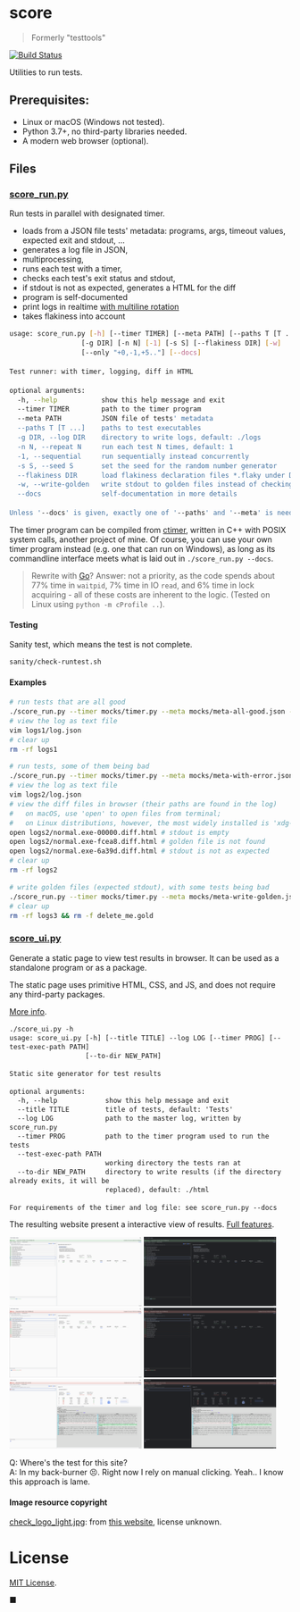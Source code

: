 # score
> Formerly "testtools"

[![Build Status](https://travis-ci.org/Leedehai/score.svg?branch=master)](https://travis-ci.org/Leedehai/score)

Utilities to run tests.

## Prerequisites:
- Linux or macOS (Windows not tested).
- Python 3.7+, no third-party libraries needed.
- A modern web browser (optional).

## Files

### [score_run.py](score_run.py)

Run tests in parallel with designated timer.
- loads from a JSON file tests' metadata: programs, args, timeout values, expected exit and stdout, ...
- generates a log file in JSON,
- multiprocessing,
- runs each test with a timer,
- checks each test's exit status and stdout,
- if stdout is not as expected, generates a HTML for the diff
- program is self-documented
- print logs in realtime [with multiline rotation](img/multiline-rotation.md)
- takes flakiness into account

```sh
usage: score_run.py [-h] [--timer TIMER] [--meta PATH] [--paths T [T ...]]
                  [-g DIR] [-n N] [-1] [-s S] [--flakiness DIR] [-w]
                  [--only "+0,-1,+5.."] [--docs]

Test runner: with timer, logging, diff in HTML

optional arguments:
  -h, --help           show this help message and exit
  --timer TIMER        path to the timer program
  --meta PATH          JSON file of tests' metadata
  --paths T [T ...]    paths to test executables
  -g DIR, --log DIR    directory to write logs, default: ./logs
  -n N, --repeat N     run each test N times, default: 1
  -1, --sequential     run sequentially instead concurrently
  -s S, --seed S       set the seed for the random number generator
  --flakiness DIR      load flakiness declaration files *.flaky under DIR
  -w, --write-golden   write stdout to golden files instead of checking
  --docs               self-documentation in more details

Unless '--docs' is given, exactly one of '--paths' and '--meta' is needed.
```

The timer program can be compiled from [ctimer](https://github.com/Leedehai/ctimer),
written in C++ with POSIX system calls, another project of mine. Of course, you
can use your own timer program instead (e.g. one that can run on Windows), as
long as its commandline interface meets what is laid out in
`./score_run.py --docs`.

> Rewrite with [Go](https://golang.org)? Answer: not a priority, as the code
spends about 77% time in `waitpid`, 7% time in IO `read`, and 6% time in lock
acquiring - all of these costs are inherent to the logic. (Tested on Linux using
`python -m cProfile ..`).

#### Testing
Sanity test, which means the test is not complete.

```sh
sanity/check-runtest.sh
```

#### Examples
```sh
# run tests that are all good
./score_run.py --timer mocks/timer.py --meta mocks/meta-all-good.json -g logs1
# view the log as text file
vim logs1/log.json
# clear up
rm -rf logs1
```

```sh
# run tests, some of them being bad
./score_run.py --timer mocks/timer.py --meta mocks/meta-with-error.json -g logs2
# view the log as text file
vim logs2/log.json
# view the diff files in browser (their paths are found in the log)
#   on macOS, use 'open' to open files from terminal;
#   on Linux distributions, however, the most widely installed is 'xdg-open'
open logs2/normal.exe-00000.diff.html # stdout is empty
open logs2/normal.exe-fcea8.diff.html # golden file is not found
open logs2/normal.exe-6a39d.diff.html # stdout is not as expected
# clear up
rm -rf logs2
```

```sh
# write golden files (expected stdout), with some tests being bad
./score_run.py --timer mocks/timer.py --meta mocks/meta-write-golden.json -g logs3 -w
# clear up
rm -rf logs3 && rm -f delete_me.gold
```

### [score_ui.py](score_ui.py)

Generate a static page to view test results in browser. It can be used as a
standalone program or as a package.

The static page uses primitive HTML, CSS, and JS, and does not require any
third-party packages.

[More info](ui/README.md).

```
./score_ui.py -h
usage: score_ui.py [-h] [--title TITLE] --log LOG [--timer PROG] [--test-exec-path PATH]
                   [--to-dir NEW_PATH]

Static site generator for test results

optional arguments:
  -h, --help            show this help message and exit
  --title TITLE         title of tests, default: 'Tests'
  --log LOG             path to the master log, written by score_run.py
  --timer PROG          path to the timer program used to run the tests
  --test-exec-path PATH
                        working directory the tests ran at
  --to-dir NEW_PATH     directory to write results (if the directory already exits, it will be
                        replaced), default: ./html

For requirements of the timer and log file: see score_run.py --docs
```

The resulting website present a interactive view of results.
[Full features](ui/design.md).

<img src="ui/screenshots/ui-light-mode-ok.png" alt="ui-light-mode-ok.png"
	title="ui-light-mode-ok.png" width="47%"/>
  <img src="ui/screenshots/ui-dark-mode-ok.png" alt="ui-dark-mode-ok.png"
	title="ui-dark-mode-ok.png" width="47%"/>
<img src="ui/screenshots/ui-light-mode-error.png" alt="ui-light-mode-error.png"
	title="ui-light-mode-error.png" width="47%"/>
<img src="ui/screenshots/ui-dark-mode-error.png" alt="ui-dark-mode-error.png"
	title="ui-dark-mode-error.png" width="47%"/>
<img src="ui/screenshots/ui-light-mode-error-diff.png" alt="ui-light-mode-error-diff.png"
	title="ui-light-mode-error.png" width="47%"/>
<img src="ui/screenshots/ui-dark-mode-error-diff.png" alt="ui-dark-mode-error-diff.png"
	title="ui-dark-mode-error.png" width="47%"/>

Q: Where's the test for this site?<br>A: In my back-burner :persevere:. Right
now I rely on manual clicking. Yeah.. I know this approach is lame.

#### Image resource copyright

[check_logo_light.jpg](ui/static/img/check_logo_light.png): from
[this website](https://www.pinterest.com/pin/368802656984876731/), license
unknown.

# License

[MIT License](LICENSE.txt).

■
